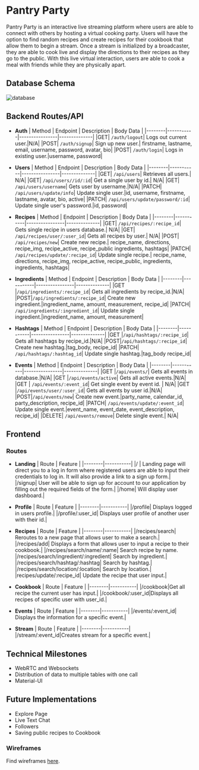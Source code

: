 # Pantry Party
Pantry Party is an interactive live streaming platform where users are able to connect with others by hosting a virtual cooking party. Users will have the option to find random recipes and create recipes for their cookbook that allow them to begin a stream. Once a stream is initialized by a broadcaster, they are able to cook live and display the directions to their recipes as they go to the public. With this live virtual interaction, users are able to cook a meal with friends while they are physically apart. 

## Database Schema 
![database](./assets/database_schemaG7.png)

## Backend Routes/API
* __Auth__
  | Method | Endpoint  | Description    | Body Data    |
  |--------|-----------|----------------|--------------|
  |GET| `/auth/logout`| Logs out current user.|N/A|
  |POST| `/auth/signup`| Sign up new user.| firstname, lastname, email, username, password, avatar, bio|
  |POST| `/auth/login`| Logs in existing user.|username, password|
  

* __Users__
  | Method | Endpoint  | Description    | Body Data    |
  |--------|-----------|----------------|--------------|
  |GET| `/api/users`| Retrieves all users.| N/A|
  |GET| `/api/users//id/:id`| Get a single user by id.| N/A|
  |GET| `/api/users/username`| Gets user by username.|N/A|
  |PATCH| `/api/users/update/info`| Update single user.|id, username, firstname, lastname, avatar, bio, active|
  |PATCH| `/api/users/update/password/:id`| Update single user's password.|id, password|

* __Recipes__
  | Method | Endpoint  | Description    | Body Data    |
  |--------|-----------|----------------|--------------|
  |GET| `/api/recipes/:recipe_id`| Gets single recipe in users database.| N/A|
  |GET| `/api/recipes/user/:user_id`| Gets all recipes by user.| N/A|
  |POST| `/api/recipes/new`| Create new recipe.| recipe_name, directions, recipe_img, recipe_active, recipe_public ingredients, hashtags|
  |PATCH| `/api/recipes/update/:recipe_id`| Update single recipe.| recipe_name, directions, recipe_img, recipe_active, recipe_public, ingredients, ingredients, hashtags|
 
* __Ingredients__
  | Method | Endpoint  | Description    | Body Data    |
  |--------|-----------|----------------|--------------|
  |GET |`/api/ingredients/:recipe_id`| Gets all ingredients by recipe_id.|N/A|
  |POST|`/api/ingredients/:recipe_id`| Create new ingredient.|ingredient_name, amount, measurement, recipe_id|
  |PATCH| `/api/ingredients/:ingredient_id`| Update single ingredient.|ingredient_name, amount, measurement|

* __Hashtags__
  | Method | Endpoint  | Description    | Body Data    |
  |--------|-----------|----------------|--------------|
  |GET |`/api/hashtags/:recipe_id`| Gets all hashtags by recipe_id.|N/A|
  |POST|`/api/hashtags/:recipe_id`| Create new hashtag.|tag_body, recipe_id|
  |PATCH| `/api/hashtags/:hashtag_id`| Update single hashtag.|tag_body recipe_id|

* __Events__
  | Method | Endpoint  | Description    | Body Data    |
  |--------|-----------|----------------|--------------|
  |GET |`/api/events/`| Gets all events in database.|N/A|
  |GET |`/api/events/active`| Gets all active events.|N/A|
  |GET | `/api/events/:event_id`| Get single event by event id. | N/A|
  |GET |`/api/events/user/:user_id`| Gets all events by user id.|N/A|
  |POST|`/api/events/new`| Create new event.|party_name, calendar_id, party_description, recipe_id|
  |PATCH| `/api/events/update/:event_id`| Update single event.|event_name, event_date, event_description, recipe_id|
  |DELETE| `/api/events/remove`| Delete single event.| N/A|


## Frontend
### Routes

* __Landing__
  | Route | Feature  |
  |--------|-----------|
  |/ | Landing page will direct you to a log in form where registered users are able to input their credentials to log in. It will also provide a link to a sign up form.|
  |/signup| User will be able to sign up for account to our application by filling out the required fields of the form.|
  |/home| Will display user dashboard.|

* __Profile__ 
  | Route | Feature  |
  |--------|-----------|
  |/profile| Displays logged in users profile.|
  |/profile/:user_id| Displays user profile of another user with their id.|

* __Recipes__ 
  | Route | Feature  |
  |--------|-----------|
  |/recipes/search| Reroutes to a new page that allows user to make a search.|
  |/recipes/add| Displays a form that allows user to input a recipe to their cookbook.|
  |/recipes/search/name/:name| Search recipe by name.
  |/recipes/search/ingredient/:ingredient| Search by ingredient.|
  |/recipes/search/hashtag/:hashtag| Search by hashtag.|
  |/recipes/search/location/:location| Search by location.|
  |recipes/update/:recipe_id| Update the recipe that user input.|

* __Cookbook__
  | Route | Feature  |
  |--------|-----------|
  |/cookbook|Get all recipe the current user has input.|
  |/cookbook/:user_id|Displays all recipes of specific user with user_id.|
  
* __Events__
  | Route | Feature  |
  |--------|-----------|
  |/events/:event_id| Displays the information for a specific event.|

* __Stream__ 
  | Route | Feature  |
  |--------|-----------|
  |/stream/:event_id|Creates stream for a specific event.|

## Technical Milestones
* WebRTC and Websockets
* Distribution of data to multiple tables with one call
* Material-UI

## Future Implementations
* Explore Page
* Live Text Chat
* Followers
* Saving public recipes to Cookbook

### Wireframes
Find wireframes [here](./assets/wireframes.md).
